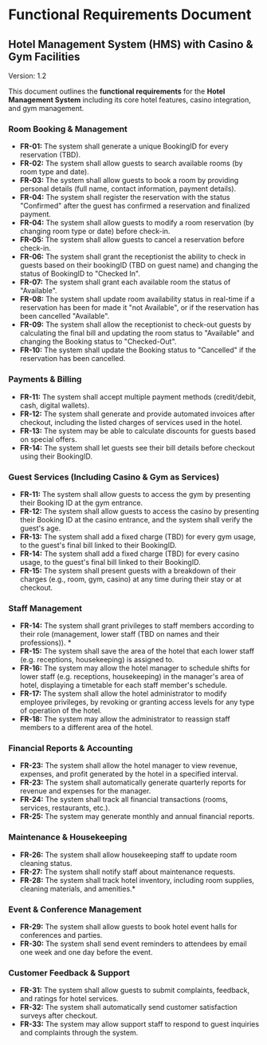 # Functional Requirements Document
## Hotel Management System (HMS) with Casino & Gym Facilities

Version: 1.2

This document outlines the **functional requirements** for the **Hotel Management System** including its core hotel features, casino integration, and gym management.

### **Room Booking & Management**
- **FR-01:** The system shall generate a unique BookingID for every reservation (TBD).
- **FR-02:** The system shall allow guests to search available rooms (by room type and date).
- **FR-03:** The system shall allow guests to book a room by providing personal details (full name, contact information, payment details).
- **FR-04:** The system shall register the reservation with the status "Confirmed" after the guest has confirmed a reservation and finalized payment.
- **FR-04:** The system shall allow guests to modify a room reservation (by changing room type or date) before check-in.
- **FR-05:** The system shall allow guests to cancel a reservation before check-in.
- **FR-06:** The system shall grant the receptionist the ability to check in guests based on their bookingID (TBD on guest name) and changing the status of BookingID to "Checked In".
- **FR-07:** The system shall grant each available room the status of "Available".
- **FR-08:** The system shall update room availability status in real-time if a reservation has been for made it "not Available", or if the reservation has been cancelled "Available".
- **FR-09:** The system shall allow the receptionist to check-out guests by calculating the final bill and updating the room status to "Available" and changing the Booking status to "Checked-Out".
- **FR-10:** The system shall update the Booking status to "Cancelled" if the reservation has been cancelled.


### **Payments & Billing**
- **FR-11:** The system shall accept multiple payment methods (credit/debit, cash, digital wallets).
- **FR-12:** The system shall generate and provide automated invoices after checkout, including the listed charges of services used in the hotel.
- **FR-13:** The system may be able to calculate discounts for guests based on special offers.
- **FR-14:** The system shall let guests see their bill details before checkout using their BookingID.



### **Guest Services (Including Casino & Gym as Services)**
- **FR-11:** The system shall allow guests to access the gym by presenting their Booking ID at the gym entrance.
- **FR-12:** The system shall allow guests to access the casino by presenting their Booking ID at the casino entrance, and the system shall verify the guest's age.
- **FR-13:** The system shall add a fixed charge (TBD) for every gym usage, to the guest's final bill linked to their BookingID.
- **FR-14:** The system shall add a fixed charge (TBD) for every casino usage, to the guest's final bill linked to their BookingID.
- **FR-15:** The system shall present guests with a breakdown of their charges (e.g., room, gym, casino) at any time during their stay or at checkout.

### **Staff Management**
- **FR-14:** The system shall grant privileges to staff members according to their role (management, lower staff (TBD on names and their professions)). * 
- **FR-15:** The system shall save the area of the hotel that each lower staff (e.g. receptions, housekeeping) is assigned to.
- **FR-16:** The system may allow the hotel manager to schedule shifts for lower staff (e.g. receptions, housekeeping) in the manager's area of hotel, displaying a timetable for each staff member's schedule.
- **FR-17:** The system shall allow the hotel administrator to modify employee privileges, by revoking or granting access levels for any type of operation of the hotel.
- **FR-18:** The system may allow the administrator to reassign staff members to a different area of the hotel.


### **Financial Reports & Accounting**
- **FR-23:** The system shall allow the hotel manager to view revenue, expenses, and profit generated by the hotel in a specified interval.
- **FR-23:** The system shall automatically generate quarterly reports for revenue and expenses for the manager.
- **FR-24:** The system shall track all financial transactions (rooms, services, restaurants, etc.).
- **FR-25:** The system may generate monthly and annual financial reports.


### **Maintenance & Housekeeping**
- **FR-26:** The system shall allow housekeeping staff to update room cleaning status.
- **FR-27:** The system shall notify staff about maintenance requests.
- **FR-28:** The system shall track hotel inventory, including room supplies, cleaning materials, and amenities.*


### **Event & Conference Management**
- **FR-29:** The system shall allow guests to book hotel event halls for conferences and parties.
- **FR-30:** The system shall send event reminders to attendees by email one week and one day before the event.


### **Customer Feedback & Support**
- **FR-31:** The system shall allow guests to submit complaints, feedback, and ratings for hotel services.
- **FR-32:** The system shall automatically send customer satisfaction surveys after checkout.
- **FR-33:** The system may allow support staff to respond to guest inquiries and complaints through the system.


